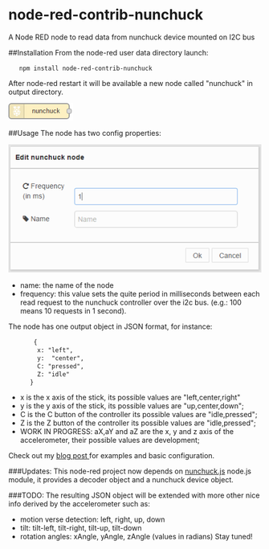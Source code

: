 # node-red-contrib-nunchuck
A Node RED node to read data from nunchuck device mounted on I2C bus

##Installation
From the node-red user data directory launch:

       npm install node-red-contrib-nunchuck
 
 After node-red restart it will be available a new node called "nunchuck" in output directory.
 
 ![](./assets/img/node.png)
 
##Usage
The node has two config properties:
 
 ![](./assets/img/nunchuck-node-config.png)
 
  - name: the name of the node
  - frequency: this value sets the quite period in milliseconds between each read request to the nunchuck controller over the i2c bus. (e.g.: 100 means 10 requests in 1 second). 
  
 The node has one output object in JSON format, for instance:
```
       {
        x: "left",
        y:  "center",
        C: "pressed",
        Z: "idle"
      }
```
 - x is the x axis of the stick, its possible values are "left,center,right"
 - y is the y axis of the stick, its possible values are "up,center,down";
 - C is the C button of the controller its possible values are "idle,pressed";
 - Z is the Z button of the controller its possible values are "idle,pressed";
 - WORK IN PROGRESS: aX,aY and aZ are the x, y and z axis of the accelerometer, their possible values are development;

Check out my [blog post ](http://www.luigibifulco.it/blog/en/blog/raspberrypi-nunchuck-nodered-a-lot-of-fun) for examples and basic configuration.


###Updates:
This node-red project now depends on [nunchuck.js](https://github.com/muten84/nunchuck.js) node.js module, it provides a decoder object and a nunchuck device object.

###TODO:
The resulting JSON object will be extended with more other nice info derived by the accelerometer such as:
 - motion verse detection: left, right, up, down 
 - tilt: tilt-left, tilt-right, tilt-up, tilt-down
 - rotation angles: xAngle, yAngle, zAngle (values in radians)
Stay tuned!

